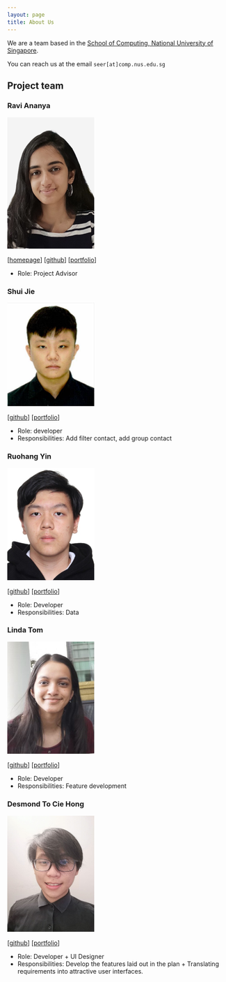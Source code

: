 ```yaml
---
layout: page
title: About Us
---
```


We are a team based in the [School of Computing, National University of Singapore](http://www.comp.nus.edu.sg).

You can reach us at the email `seer[at]comp.nus.edu.sg`

## Project team

### Ravi Ananya

<img src="images/banana3021.png" width="200px">

[[homepage](http://www.comp.nus.edu.sg/~damithch)]
[[github](https://github.com/johndoe)]
[[portfolio](team/johndoe.md)]

* Role: Project Advisor


### Shui Jie

<img src="images/sj1999-bit.png" width="200px">

[[github](https://github.com/sj1999-BIT)]
[[portfolio](team/sj1999-bit.md)]

* Role: developer
* Responsibilities: Add filter contact, add group contact

### Ruohang Yin

<img src="images/yin72257.png" width="200px">

[[github](http://github.com/yin72257)] [[portfolio](team/ruohang.md)]

* Role: Developer
* Responsibilities: Data

### Linda Tom

<img src="images/linda124.png" width="200px">

[[github](http://github.com/johndoe)]
[[portfolio](team/desmondto.md)]

* Role: Developer
* Responsibilities: Feature development

### Desmond To Cie Hong

<img src="images/desmondto.png" width="200px">

[[github](http://github.com/desmondto)]
[[portfolio](team/desmondto.md)]

* Role: Developer + UI Designer
* Responsibilities: Develop the features laid out in the plan + Translating requirements into attractive user interfaces.
